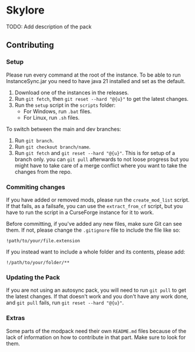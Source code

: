 # Skylore

TODO: Add description of the pack

## Contributing

### Setup

Please run every command at the root of the instance. To be able to run InstanceSync.jar you need to have java 21 installed and set as the default.

1. Download one of the instances in the releases.
2. Run `git fetch`, then `git reset --hard "@{u}"` to get the latest changes.
3. Run the `setup` script in the `scripts` folder:
   - For Windows, run `.bat` files.
   - For Linux, run `.sh` files.

To switch between the main and dev branches:
1. Run `git branch`.
2. Run `git checkout branch/name`.
3. Run `git fetch` and `git reset --hard "@{u}"`.
This is for setup of a branch only. you can `git pull` afterwards to not loose progress but you might have to take care of a merge conflict where you want to take the changes from the repo.
### Commiting changes

If you have added or removed mods, please run the `create_mod_list` script. If that fails, as a failsafe, you can use the `extract_from_cf` script, but you have to run the script in a CurseForge instance for it to work.

Before committing, if you've added any new files, make sure Git can see them. If not, please change the `.gitignore` file to include the file like so:

```
!path/to/your/file.extension
```

If you instead want to include a whole folder and its contents, please add:

```
!/path/to/your/folder/**
```

### Updating the Pack

If you are not using an autosync pack, you will need to run `git pull` to get the latest changes. If that doesn't work and you don't have any work done, and `git pull` fails, run `git reset --hard "@{u}"`.

### Extras

Some parts of the modpack need their own `README.md` files because of the lack of information on how to contribute in that part. Make sure to look for them.
